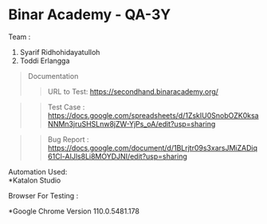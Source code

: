 # Binar Academy - QA-3Y

Team :
1. Syarif Ridhohidayatulloh<br>
2. Toddi Erlangga<br>

> Documentation
>>URL to Test: https://secondhand.binaracademy.org/

>>Test Case : https://docs.google.com/spreadsheets/d/1ZskIU0SnobOZK0ksaNNMn3jruSHSLnw8jZW-YjPs_oA/edit?usp=sharing <br>

>>Bug Report : https://docs.google.com/document/d/1BLrjtr09s3xarsJMiZADiq61Cl-AIJls8Li8MOYDJNI/edit?usp=sharing <br>


Automation Used:<br>
*Katalon Studio<br>


Browser For Testing : <br>

\*Google Chrome Version 110.0.5481.178 <br>

